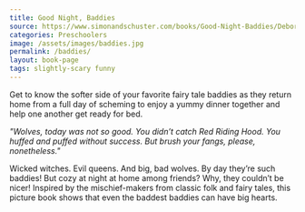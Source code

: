 ```yaml
---
title: Good Night, Baddies
source: https://www.simonandschuster.com/books/Good-Night-Baddies/Deborah-Underwood/9781481409841
categories: Preschoolers
image: /assets/images/baddies.jpg
permalink: /baddies/
layout: book-page
tags: slightly-scary funny
---
```


Get to know the softer side of your favorite fairy tale baddies as they return home from a full day of scheming to enjoy a yummy dinner together and help one another get ready for bed.

*"Wolves, today was not so good.
You didn’t catch Red Riding Hood.
You huffed and puffed without success.
But brush your fangs, please, nonetheless."*

Wicked witches. Evil queens. And big, bad wolves. By day they’re such baddies! But cozy at night at home among friends? Why, they couldn’t be nicer! Inspired by the mischief-makers from classic folk and fairy tales, this picture book shows that even the baddest baddies can have big hearts.
